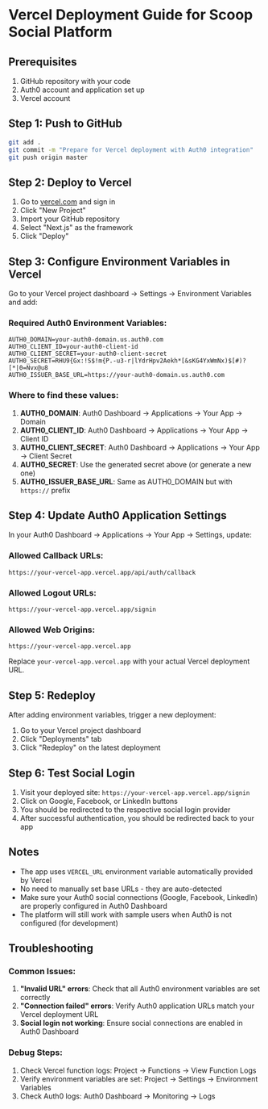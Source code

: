 # Vercel Deployment Guide for Scoop Social Platform

## Prerequisites
1. GitHub repository with your code
2. Auth0 account and application set up
3. Vercel account

## Step 1: Push to GitHub

```bash
git add .
git commit -m "Prepare for Vercel deployment with Auth0 integration"
git push origin master
```

## Step 2: Deploy to Vercel

1. Go to [vercel.com](https://vercel.com) and sign in
2. Click "New Project"
3. Import your GitHub repository
4. Select "Next.js" as the framework
5. Click "Deploy"

## Step 3: Configure Environment Variables in Vercel

Go to your Vercel project dashboard → Settings → Environment Variables and add:

### Required Auth0 Environment Variables:

```
AUTH0_DOMAIN=your-auth0-domain.us.auth0.com
AUTH0_CLIENT_ID=your-auth0-client-id
AUTH0_CLIENT_SECRET=your-auth0-client-secret
AUTH0_SECRET=RHU9{Gx:!S$!m{P.-u3-r|lYdrHpv2Aekh*[&sKG4YxWmNx)$[#)?[*|0=Nvx@u8
AUTH0_ISSUER_BASE_URL=https://your-auth0-domain.us.auth0.com
```

### Where to find these values:
1. **AUTH0_DOMAIN**: Auth0 Dashboard → Applications → Your App → Domain
2. **AUTH0_CLIENT_ID**: Auth0 Dashboard → Applications → Your App → Client ID
3. **AUTH0_CLIENT_SECRET**: Auth0 Dashboard → Applications → Your App → Client Secret
4. **AUTH0_SECRET**: Use the generated secret above (or generate a new one)
5. **AUTH0_ISSUER_BASE_URL**: Same as AUTH0_DOMAIN but with `https://` prefix

## Step 4: Update Auth0 Application Settings

In your Auth0 Dashboard → Applications → Your App → Settings, update:

### Allowed Callback URLs:
```
https://your-vercel-app.vercel.app/api/auth/callback
```

### Allowed Logout URLs:
```
https://your-vercel-app.vercel.app/signin
```

### Allowed Web Origins:
```
https://your-vercel-app.vercel.app
```

Replace `your-vercel-app.vercel.app` with your actual Vercel deployment URL.

## Step 5: Redeploy

After adding environment variables, trigger a new deployment:
1. Go to your Vercel project dashboard
2. Click "Deployments" tab
3. Click "Redeploy" on the latest deployment

## Step 6: Test Social Login

1. Visit your deployed site: `https://your-vercel-app.vercel.app/signin`
2. Click on Google, Facebook, or LinkedIn buttons
3. You should be redirected to the respective social login provider
4. After successful authentication, you should be redirected back to your app

## Notes

- The app uses `VERCEL_URL` environment variable automatically provided by Vercel
- No need to manually set base URLs - they are auto-detected
- Make sure your Auth0 social connections (Google, Facebook, LinkedIn) are properly configured in Auth0 Dashboard
- The platform will still work with sample users when Auth0 is not configured (for development)

## Troubleshooting

### Common Issues:

1. **"Invalid URL" errors**: Check that all Auth0 environment variables are set correctly
2. **"Connection failed" errors**: Verify Auth0 application URLs match your Vercel deployment URL
3. **Social login not working**: Ensure social connections are enabled in Auth0 Dashboard

### Debug Steps:

1. Check Vercel function logs: Project → Functions → View Function Logs
2. Verify environment variables are set: Project → Settings → Environment Variables
3. Check Auth0 logs: Auth0 Dashboard → Monitoring → Logs 